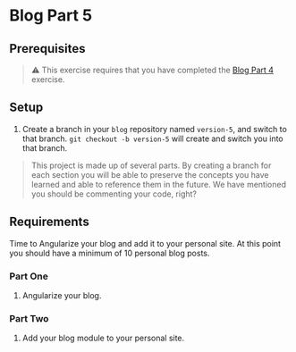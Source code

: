 # Blog Part 5

## Prerequisites

> :warning: This exercise requires that you have completed the [Blog Part 4](../../4-rich-browser-applications/exercises/RBA_BLOG_04.md) exercise.

## Setup

1. Create a branch in your `blog` repository named `version-5`, and switch to that branch. `git checkout -b version-5` will create and switch you into that branch.

> This project is made up of several parts. By creating a branch for each section you will be able to preserve the concepts you have learned and able to reference them in the future. We have mentioned you should be commenting your code, right?

## Requirements

Time to Angularize your blog and add it to your personal site. At this point you should have a minimum of 10 personal blog posts.

### Part One

1. Angularize your blog.

### Part Two

1. Add your blog module to your personal site.